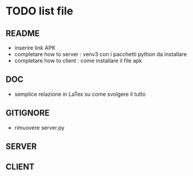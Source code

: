 # TODO list file

## README
- inserire link APK
- completare how to server : venv3 con i pacchetti python da installare
- completare how to client : come installare il file apk 

## DOC
- semplice relazione in LaTex su come svolgere il tutto

## GITIGNORE
- rimuovere server.py 

## SERVER

## CLIENT